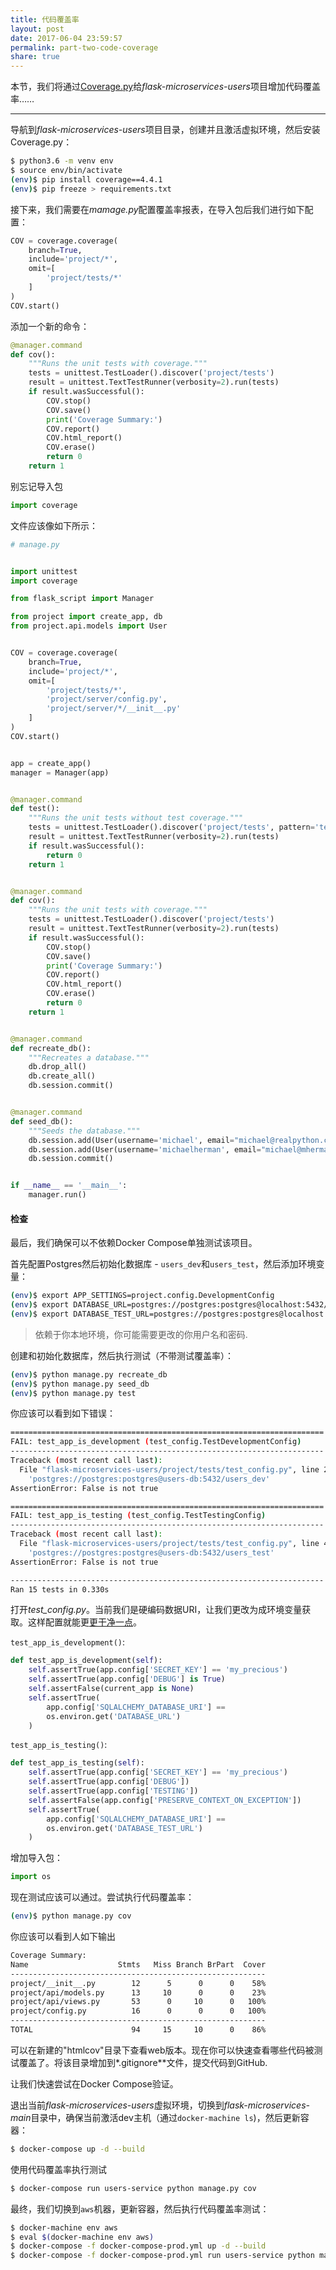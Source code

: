 ```yaml
---
title: 代码覆盖率
layout: post
date: 2017-06-04 23:59:57
permalink: part-two-code-coverage
share: true
---
```


本节，我们将通过[Coverage.py](http://coverage.readthedocs.io/en/coverage-4.4.1/)给*flask-microservices-users*项目增加代码覆盖率……

---

导航到*flask-microservices-users*项目目录，创建并且激活虚拟环境，然后安装Coverage.py：

```sh
$ python3.6 -m venv env
$ source env/bin/activate
(env)$ pip install coverage==4.4.1
(env)$ pip freeze > requirements.txt
```

接下来，我们需要在*mamage.py*配置覆盖率报表，在导入包后我们进行如下配置：

```python
COV = coverage.coverage(
    branch=True,
    include='project/*',
    omit=[
        'project/tests/*'
    ]
)
COV.start()
```

添加一个新的命令：

```python
@manager.command
def cov():
    """Runs the unit tests with coverage."""
    tests = unittest.TestLoader().discover('project/tests')
    result = unittest.TextTestRunner(verbosity=2).run(tests)
    if result.wasSuccessful():
        COV.stop()
        COV.save()
        print('Coverage Summary:')
        COV.report()
        COV.html_report()
        COV.erase()
        return 0
    return 1
```

别忘记导入包

```python
import coverage
```

文件应该像如下所示：

```python
# manage.py


import unittest
import coverage

from flask_script import Manager

from project import create_app, db
from project.api.models import User


COV = coverage.coverage(
    branch=True,
    include='project/*',
    omit=[
        'project/tests/*',
        'project/server/config.py',
        'project/server/*/__init__.py'
    ]
)
COV.start()


app = create_app()
manager = Manager(app)


@manager.command
def test():
    """Runs the unit tests without test coverage."""
    tests = unittest.TestLoader().discover('project/tests', pattern='test*.py')
    result = unittest.TextTestRunner(verbosity=2).run(tests)
    if result.wasSuccessful():
        return 0
    return 1


@manager.command
def cov():
    """Runs the unit tests with coverage."""
    tests = unittest.TestLoader().discover('project/tests')
    result = unittest.TextTestRunner(verbosity=2).run(tests)
    if result.wasSuccessful():
        COV.stop()
        COV.save()
        print('Coverage Summary:')
        COV.report()
        COV.html_report()
        COV.erase()
        return 0
    return 1


@manager.command
def recreate_db():
    """Recreates a database."""
    db.drop_all()
    db.create_all()
    db.session.commit()


@manager.command
def seed_db():
    """Seeds the database."""
    db.session.add(User(username='michael', email="michael@realpython.com"))
    db.session.add(User(username='michaelherman', email="michael@mherman.org"))
    db.session.commit()


if __name__ == '__main__':
    manager.run()
```

#### 检查

最后，我们确保可以不依赖Docker Compose单独测试该项目。

首先配置Postgres然后初始化数据库 - `users_dev`和`users_test`，然后添加环境变量：

```sh
(env)$ export APP_SETTINGS=project.config.DevelopmentConfig
(env)$ export DATABASE_URL=postgres://postgres:postgres@localhost:5432/users_dev
(env)$ export DATABASE_TEST_URL=postgres://postgres:postgres@localhost:5432/users_test
```

> 依赖于你本地环境，你可能需要更改的你用户名和密码.

创建和初始化数据库，然后执行测试（不带测试覆盖率）：

```sh
(env)$ python manage.py recreate_db
(env)$ python manage.py seed_db
(env)$ python manage.py test
```

你应该可以看到如下错误：

```sh
======================================================================
FAIL: test_app_is_development (test_config.TestDevelopmentConfig)
----------------------------------------------------------------------
Traceback (most recent call last):
  File "flask-microservices-users/project/tests/test_config.py", line 25, in test_app_is_development
    'postgres://postgres:postgres@users-db:5432/users_dev'
AssertionError: False is not true

======================================================================
FAIL: test_app_is_testing (test_config.TestTestingConfig)
----------------------------------------------------------------------
Traceback (most recent call last):
  File "flask-microservices-users/project/tests/test_config.py", line 41, in test_app_is_testing
    'postgres://postgres:postgres@users-db:5432/users_test'
AssertionError: False is not true

----------------------------------------------------------------------
Ran 15 tests in 0.330s
```

打开*test_config.py*。当前我们是硬编码数据URI，让我们更改为成环境变量获取。这样配置就能更[更干净一点](https://12factor.net/config)。

`test_app_is_development()`:

```python
def test_app_is_development(self):
    self.assertTrue(app.config['SECRET_KEY'] == 'my_precious')
    self.assertTrue(app.config['DEBUG'] is True)
    self.assertFalse(current_app is None)
    self.assertTrue(
        app.config['SQLALCHEMY_DATABASE_URI'] ==
        os.environ.get('DATABASE_URL')
    )
```

`test_app_is_testing()`:

```python
def test_app_is_testing(self):
    self.assertTrue(app.config['SECRET_KEY'] == 'my_precious')
    self.assertTrue(app.config['DEBUG'])
    self.assertTrue(app.config['TESTING'])
    self.assertFalse(app.config['PRESERVE_CONTEXT_ON_EXCEPTION'])
    self.assertTrue(
        app.config['SQLALCHEMY_DATABASE_URI'] ==
        os.environ.get('DATABASE_TEST_URL')
    )
```

增加导入包：

```python
import os
```

现在测试应该可以通过。尝试执行代码覆盖率：

```sh
(env)$ python manage.py cov
```

你应该可以看到人如下输出

```sh
Coverage Summary:
Name                    Stmts   Miss Branch BrPart  Cover
---------------------------------------------------------
project/__init__.py        12      5      0      0    58%
project/api/models.py      13     10      0      0    23%
project/api/views.py       53      0     10      0   100%
project/config.py          16      0      0      0   100%
---------------------------------------------------------
TOTAL                      94     15     10      0    86%
```

可以在新建的"htmlcov"目录下查看web版本。现在你可以快速查看哪些代码被测试覆盖了。将该目录增加到*.gitignore**文件，提交代码到GitHub.

让我们快速尝试在Docker Compose验证。

退出当前*flask-microservices-users*虚拟环境，切换到*flask-microservices-main*目录中，确保当前激活dev主机（通过`docker-machine ls`)，然后更新容器：

```sh
$ docker-compose up -d --build
```

使用代码覆盖率执行测试

```sh
$ docker-compose run users-service python manage.py cov
```

最终，我们切换到`aws`机器，更新容器，然后执行代码覆盖率测试：

```sh
$ docker-machine env aws
$ eval $(docker-machine env aws)
$ docker-compose -f docker-compose-prod.yml up -d --build
$ docker-compose -f docker-compose-prod.yml run users-service python manage.py cov
```
